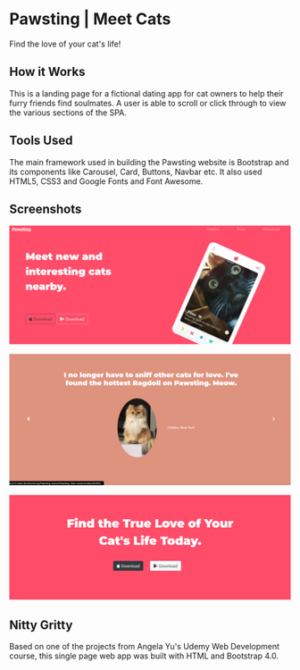 
# Pawsting | Meet Cats

Find the love of your cat's life!

## How it Works 
This is a landing page for a fictional dating app for cat owners to help their furry friends find soulmates. A user is able to scroll or click through to view the various sections of the SPA.

## Tools Used
The main framework used in building the Pawsting website is Bootstrap and its components like Carousel, Card, Buttons, Navbar etc. It also used HTML5, CSS3 and Google Fonts and Font Awesome.

## Screenshots 
![](images/front.png) 


![](images/testimonial.png)


![](images/download.png)

## Nitty Gritty 
Based on one of the projects from Angela Yu's Udemy Web Development course, this single page web app was built with HTML and Bootstrap 4.0.
